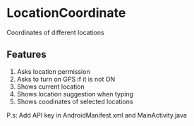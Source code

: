 # LocationCoordinate
Coordinates of different locations

Features
---------

1. Asks location permission
2. Asks to turn on GPS if it is not ON
3. Shows current location
4. Shows location suggestion when typing
5. Shows coodinates of selected locations


P.s: Add API key in AndroidManifest.xml and MainActivity.java
